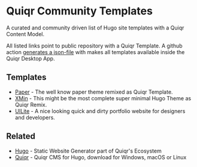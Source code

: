 # Quiqr Community Templates

A curated and community driven list of Hugo site templates with a Quiqr Content
Model.

All listed links point to public repository with a Quiqr Template. A github
action [generates a
json-file](https://quiqr.github.io/quiqr-community-templates/templates.json)
with makes all templates available inside the Quiqr Desktop App.

## Templates

- [Paper](https://github.com/mipmip/quiqr-paper-themed-template) - The well know paper theme remixed as Quiqr Template.
- [XMin](https://github.com/mipmip/quiqr-xmin-template) - This might be the most complete super minimal Hugo Theme as Quiqr Remix.
- [UILite](https://github.com/mipmip/quiqr-uilite-template) - A nice looking quick and dirty portfolio website for designers and developers.

## Related

- [Hugo](https://gohugo.io/) - Static Website Generator part of Quiqr's Ecosystem
- [Quiqr](https://quiqr.org/) - Quiqr CMS for Hugo, download for Windows, macOS or Linux
